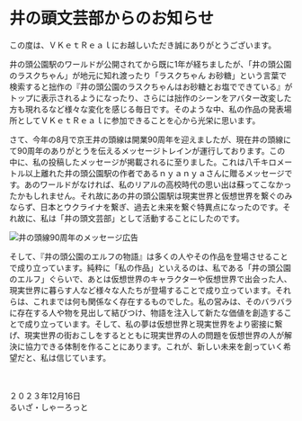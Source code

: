 # 井の頭文芸部からのお知らせ

この度は、ＶＫｅｔＲｅａｌにお越しいただき誠にありがとうございます。

井の頭公園駅のワールドが公開されてから既に<span class="tcy">1</span>年が経ちましたが、「井の頭公園のラスクちゃん」が地元に知れ渡ったり「ラスクちゃん お砂糖」という言葉で検索すると拙作の『井の頭公園のラスクちゃんはお砂糖とお塩でできている』がトップに表示されるようになったり、さらには拙作のシーンをアバター改変した方も現れるなど様々な変化を感じる毎日です。そのような中、私の作品の発表場所としてＶＫｅｔＲｅａｌに参加できることを心から光栄に思います。

さて、今年の<span class="tcy">8</span>月で京王井の頭線は開業<span class="tcy">90</span>周年を迎えましたが、現在井の頭線にて<span class="tcy">90</span>周年のありがとうを伝えるメッセージトレインが運行しております。この中に、私の投稿したメッセージが掲載されるに至りました。これは八千キロメートル以上離れた井の頭公園駅の作者であるｎｙａｎｙａさんに贈るメッセージです。あのワールドがなければ、私のリアルの高校時代の思い出は蘇ってこなかったかもしれません。それ故にあの井の頭公園駅は現実世界と仮想世界を繋ぐのみならず、日本とウクライナを繋ぎ、過去と未来を繋ぐ特異点になったのです。それ故に、私は「井の頭文芸部」として活動することにしたのです。

![井の頭線90周年のメッセージ広告](inokashira-90th.jpg)

そして、『井の頭公園のエルフの物語』は多くの人やその作品を登場させることで成り立っています。純粋に「私の作品」といえるのは、私である「井の頭公園のエルフ」ぐらいで、あとは仮想世界のキャラクターや仮想世界で出会った人、現実世界に暮らす人など様々な人たちが登場することで成り立っています。それらは、これまでは何も関係なく存在するものでした。私の営みは、そのバラバラに存在する人や物を見出して結びつけ、物語を注入して新たな価値を創造することで成り立っています。そして、私の夢は仮想世界と現実世界をより密接に繋げ、現実世界の街おこしをするとともに現実世界の人の問題を仮想世界の人が解決に協力できる体制を作ることにあります。これが、新しい未来を創っていく希望だと、私は信じています。

　

<div class="flushright">
２０２３年<span class="tcy">12</span>月<span class="tcy">16</span>日<br/>
るいざ・しゃーろっと
</div>

